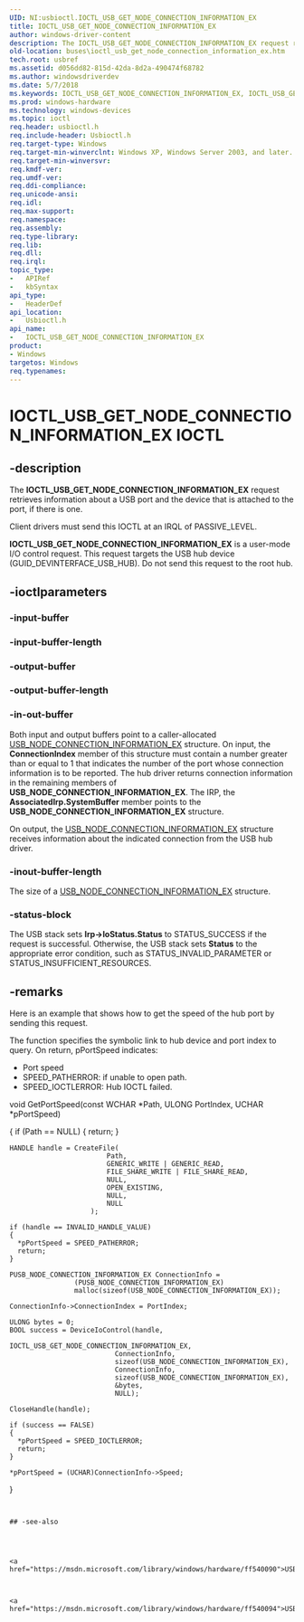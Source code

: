 ```yaml
---
UID: NI:usbioctl.IOCTL_USB_GET_NODE_CONNECTION_INFORMATION_EX
title: IOCTL_USB_GET_NODE_CONNECTION_INFORMATION_EX
author: windows-driver-content
description: The IOCTL_USB_GET_NODE_CONNECTION_INFORMATION_EX request retrieves information about a USB port and the device that is attached to the port, if there is one.Client drivers must send this IOCTL at an IRQL of PASSIVE_LEVEL.IOCTL_USB_GET_NODE_CONNECTION_INFORMATION_EX is a user-mode I/O control request. This request targets the USB hub device (GUID_DEVINTERFACE_USB_HUB). Do not send this request to the root hub.
old-location: buses\ioctl_usb_get_node_connection_information_ex.htm
tech.root: usbref
ms.assetid: d056dd82-815d-42da-8d2a-490474f68782
ms.author: windowsdriverdev
ms.date: 5/7/2018
ms.keywords: IOCTL_USB_GET_NODE_CONNECTION_INFORMATION_EX, IOCTL_USB_GET_NODE_CONNECTION_INFORMATION_EX control, IOCTL_USB_GET_NODE_CONNECTION_INFORMATION_EX control code [Buses], buses.ioctl_usb_get_node_connection_information_ex, usbioctl/IOCTL_USB_GET_NODE_CONNECTION_INFORMATION_EX, usbirp_61c188b5-2820-4601-b2de-08bf30109824.xml
ms.prod: windows-hardware
ms.technology: windows-devices
ms.topic: ioctl
req.header: usbioctl.h
req.include-header: Usbioctl.h
req.target-type: Windows
req.target-min-winverclnt: Windows XP, Windows Server 2003, and later.
req.target-min-winversvr: 
req.kmdf-ver: 
req.umdf-ver: 
req.ddi-compliance: 
req.unicode-ansi: 
req.idl: 
req.max-support: 
req.namespace: 
req.assembly: 
req.type-library: 
req.lib: 
req.dll: 
req.irql: 
topic_type:
-	APIRef
-	kbSyntax
api_type:
-	HeaderDef
api_location:
-	Usbioctl.h
api_name:
-	IOCTL_USB_GET_NODE_CONNECTION_INFORMATION_EX
product:
- Windows
targetos: Windows
req.typenames: 
---
```


# IOCTL_USB_GET_NODE_CONNECTION_INFORMATION_EX IOCTL


## -description



The <b>IOCTL_USB_GET_NODE_CONNECTION_INFORMATION_EX</b> request retrieves information about a USB port and the device that is attached to the port, if there is one.

Client drivers must send this IOCTL at an IRQL of PASSIVE_LEVEL.

<b>IOCTL_USB_GET_NODE_CONNECTION_INFORMATION_EX</b> is a user-mode I/O control request. This request targets the USB hub device (GUID_DEVINTERFACE_USB_HUB). Do not send this request to the root hub.




## -ioctlparameters




### -input-buffer



### -input-buffer-length




### -output-buffer




### -output-buffer-length



### -in-out-buffer

Both input and output buffers point to a caller-allocated <a href="https://msdn.microsoft.com/library/windows/hardware/ff540094">USB_NODE_CONNECTION_INFORMATION_EX</a> structure.
On input, the <b>ConnectionIndex</b> member of this structure must contain a number greater than or equal to 1 that indicates the number of the port whose connection information is to be reported. The hub driver returns connection information in the remaining members of <b>USB_NODE_CONNECTION_INFORMATION_EX</b>. 
The IRP, the <b>AssociatedIrp.SystemBuffer</b> member points to the **USB_NODE_CONNECTION_INFORMATION_EX** structure.

On output, the <a href="https://msdn.microsoft.com/library/windows/hardware/ff540094">USB_NODE_CONNECTION_INFORMATION_EX</a> structure receives information about the indicated connection from the USB hub driver.



### -inout-buffer-length

The size of a <a href="https://msdn.microsoft.com/library/windows/hardware/ff540094">USB_NODE_CONNECTION_INFORMATION_EX</a> structure.




### -status-block

The USB stack sets <b>Irp-&gt;IoStatus.Status</b> to STATUS_SUCCESS if the request is successful. Otherwise, the USB stack sets <b>Status</b> to the appropriate error condition, such as STATUS_INVALID_PARAMETER or STATUS_INSUFFICIENT_RESOURCES.

## -remarks

Here is an example that shows how to get the speed of the hub port by sending this request.

The function specifies the symbolic link to hub device and port index to query. On return, pPortSpeed indicates:
- Port speed
- SPEED_PATHERROR: if unable to open path.
- SPEED_IOCTLERROR: Hub IOCTL failed.

void GetPortSpeed(const WCHAR *Path, ULONG PortIndex, UCHAR *pPortSpeed)

{
    if (Path == NULL) { return; }

    HANDLE handle = CreateFile(
                            Path,
                            GENERIC_WRITE | GENERIC_READ,
                            FILE_SHARE_WRITE | FILE_SHARE_READ,
                            NULL,
                            OPEN_EXISTING,
                            NULL,
                            NULL
                        );

    if (handle == INVALID_HANDLE_VALUE)
    {
      *pPortSpeed = SPEED_PATHERROR;
      return;
    }

    PUSB_NODE_CONNECTION_INFORMATION_EX ConnectionInfo =
                    (PUSB_NODE_CONNECTION_INFORMATION_EX)
                    malloc(sizeof(USB_NODE_CONNECTION_INFORMATION_EX));

    ConnectionInfo->ConnectionIndex = PortIndex;

    ULONG bytes = 0;
    BOOL success = DeviceIoControl(handle,
                              IOCTL_USB_GET_NODE_CONNECTION_INFORMATION_EX,
                              ConnectionInfo,
                              sizeof(USB_NODE_CONNECTION_INFORMATION_EX),
                              ConnectionInfo,
                              sizeof(USB_NODE_CONNECTION_INFORMATION_EX),
                              &bytes,
                              NULL);

    CloseHandle(handle);

    if (success == FALSE)
    {
      *pPortSpeed = SPEED_IOCTLERROR;
      return;
    }

    *pPortSpeed = (UCHAR)ConnectionInfo->Speed;
}

```


## -see-also




<a href="https://msdn.microsoft.com/library/windows/hardware/ff540090">USB_NODE_CONNECTION_INFORMATION</a>



<a href="https://msdn.microsoft.com/library/windows/hardware/ff540094">USB_NODE_CONNECTION_INFORMATION_EX</a>
 

 

